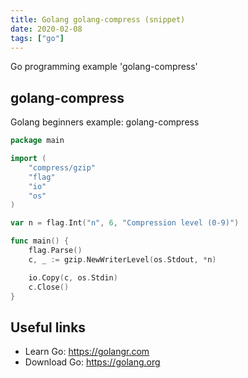 ```yaml
---
title: Golang golang-compress (snippet)
date: 2020-02-08
tags: ["go"]
---
```

Go programming example 'golang-compress'


## golang-compress

Golang beginners example: golang-compress

```go
package main

import (
	"compress/gzip"
	"flag"
	"io"
	"os"
)

var n = flag.Int("n", 6, "Compression level (0-9)")

func main() {
	flag.Parse()
	c, _ := gzip.NewWriterLevel(os.Stdout, *n)

	io.Copy(c, os.Stdin)
	c.Close()
}

```

## Useful links

- Learn Go: https://golangr.com
- Download Go: https://golang.org
